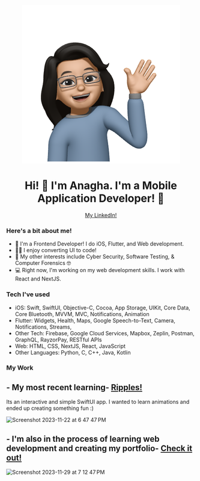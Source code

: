 <div align = "center">
  <img src = "Memoji_Hi.png">
  <h1> Hi! 👋 I'm Anagha. I'm a Mobile Application Developer! 📱</h1>
  <a href="https://www.linkedin.com/in/anaghakj/">My LinkedIn!</a>
</div>

### Here's a bit about me!

- 📱 I'm a Frontend Developer! I do iOS, Flutter, and Web development.
- 🕺🏻 I enjoy converting UI to code!
- 👀 My other interests include Cyber Security, Software Testing, & Computer Forensics 🤓
- 💻 Right now, I'm working on my web development skills. I work with React and NextJS.

### Tech I've used
- iOS: Swift, SwiftUI, Objective-C, Cocoa, App Storage, UIKit, Core Data, Core Bluetooth, MVVM, MVC, Notifications, Animation
- Flutter: Widgets, Health, Maps, Google Speech-to-Text, Camera, Notifications, Streams, 
- Other Tech: Firebase, Google Cloud Services, Mapbox, Zeplin, Postman, GraphQL, RayzorPay, RESTful APIs
- Web: HTML, CSS, NextJS, React, JavaScript
- Other Languages:  Python, C, C++, Java, Kotlin

### My Work
## - My most recent learning- <a href="https://github.com/anaghajp1996/ripples">Ripples!</a> 
Its an interactive and simple SwiftUI app. I wanted to learn animations and ended up creating something fun :)

<img width="887" alt="Screenshot 2023-11-22 at 6 47 47 PM" src="https://github.com/anaghajp1996/anaghajp1996/assets/35838953/dfc9189b-385e-477d-9af5-3fc75ba30e5c">

## - I'm also in the process of learning web development and creating my portfolio- <a href="https://github.com/anaghajp1996/anagha-portfolio">Check it out!</a> 

<img width="1439" alt="Screenshot 2023-11-29 at 7 12 47 PM" src="https://github.com/anaghajp1996/anaghajp1996/assets/35838953/fa72d79d-a175-4173-97da-c320e8b50f84">
